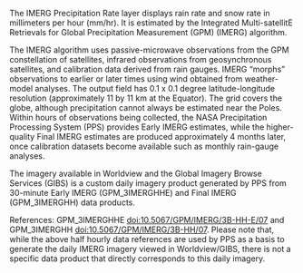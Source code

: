 The IMERG Precipitation Rate layer displays rain rate and snow rate in millimeters per hour (mm/hr). It is estimated by the Integrated Multi-satellitE Retrievals for Global Precipitation Measurement (GPM) (IMERG) algorithm.

The IMERG algorithm uses passive-microwave observations from the GPM constellation of satellites, infrared observations from geosynchronous satellites, and calibration data derived from rain gauges. IMERG “morphs” observations to earlier or later times using wind obtained from weather-model analyses. The output field has 0.1 x 0.1 degree latitude-longitude resolution (approximately 11 by 11 km at the Equator). The grid covers the globe, although precipitation cannot always be estimated near the Poles. Within hours of observations being collected, the NASA Precipitation Processing System (PPS) provides Early IMERG estimates, while the higher-quality Final IMERG estimates are produced approximately 4 months later, once calibration datasets become available such as monthly rain-gauge analyses.

The imagery available in Worldview and the Global Imagery Browse Services (GIBS) is a custom daily imagery product generated by PPS from 30-minute Early IMERG (GPM_3IMERGHHE) and Final IMERG (GPM_3IMERGHH) data products.

References: GPM_3IMERGHHE [doi:10.5067/GPM/IMERG/3B-HH-E/07](https://doi.org/10.5067/GPM/IMERG/3B-HH-E/07) and GPM_3IMERGHH [doi:10.5067/GPM/IMERG/3B-HH/07](https://doi.org/10.5067/GPM/IMERG/3B-HH/07). Please note that, while the above half hourly data references are used by PPS as a basis to generate the daily IMERG imagery viewed in Worldview/GIBS, there is not a specific data product that directly corresponds to this daily imagery.